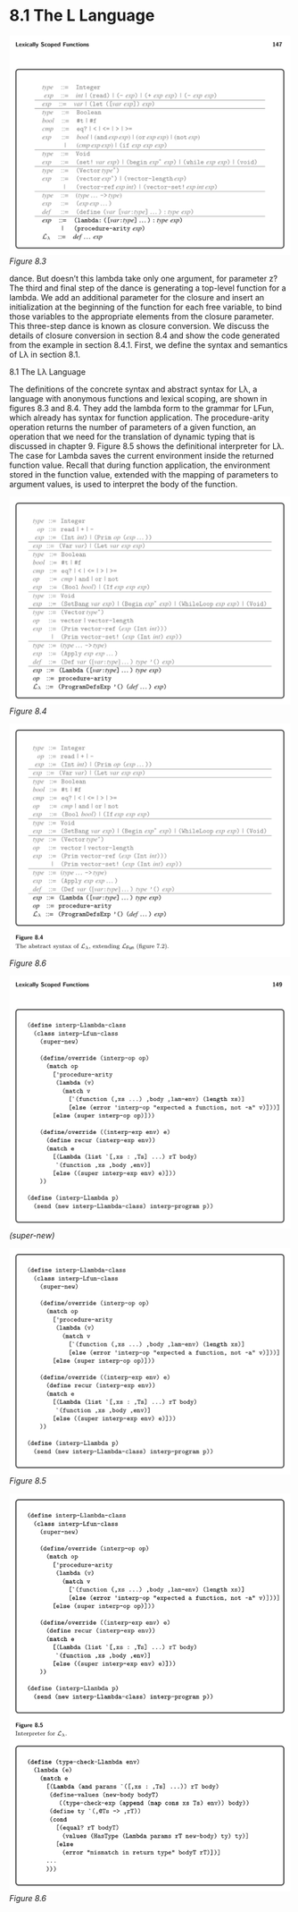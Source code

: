 # 8.1 The L Language

![Figure 8.3...](images/page_161_vector_cluster_322.png)
*Figure 8.3*

dance. But doesn’t this lambda take only one argument, for parameter z? The third and final step of the dance is generating a top-level function for a lambda. We add an additional parameter for the closure and insert an initialization at the beginning of the function for each free variable, to bind those variables to the appropriate elements from the closure parameter. This three-step dance is known as closure conversion. We discuss the details of closure conversion in section 8.4 and show the code generated from the example in section 8.4.1. First, we define the syntax and semantics of Lλ in section 8.1.

8.1 The Lλ Language

The definitions of the concrete syntax and abstract syntax for Lλ, a language with anonymous functions and lexical scoping, are shown in figures 8.3 and 8.4. They add the lambda form to the grammar for LFun, which already has syntax for function application. The procedure-arity operation returns the number of parameters of a given function, an operation that we need for the translation of dynamic typing that is discussed in chapter 9. Figure 8.5 shows the definitional interpreter for Lλ. The case for Lambda saves the current environment inside the returned function value. Recall that during function application, the environment stored in the function value, extended with the mapping of parameters to argument values, is used to interpret the body of the function.

![Figure 8.4...](images/page_162_vector_cluster_344.png)
*Figure 8.4*

![Figure 8.6...](images/page_162_vector_cluster_383.png)
*Figure 8.6*

![(super-new)...](images/page_163_vector_cluster_88.png)
*(super-new)*

![Figure 8.5...](images/page_163_vector_cluster_368.png)
*Figure 8.5*

![Figure 8.6...](images/page_163_vector_cluster_597.png)
*Figure 8.6*

